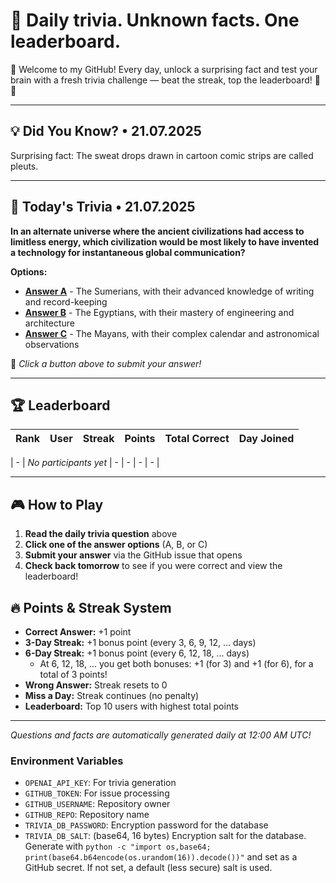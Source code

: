 
# 🧠 Daily trivia. Unknown facts. One leaderboard.

👋 Welcome to my GitHub! Every day, unlock a surprising fact and test your brain with a fresh trivia challenge — beat the streak, top the leaderboard! 🧠🔥

---

## 💡 Did You Know? • 21.07.2025

Surprising fact: The sweat drops drawn in cartoon comic strips are called pleuts.

---

## 🎯 Today's Trivia • 21.07.2025

**In an alternate universe where the ancient civilizations had access to limitless energy, which civilization would be most likely to have invented a technology for instantaneous global communication?**

**Options:**
- **[Answer A](https://github.com/NotTo60/NotTo60/issues/new?title=Trivia+Answer+A&body=%F0%9F%8E%AF%20Just%20click%20%27Submit%20new%20issue%27%20to%20submit%20your%20answer%21%20No%20need%20to%20change%20anything%20else%20-%20your%20choice%20is%20already%20in%20the%20title%21%20%F0%9F%9A%80%0A%0A%2A%2AAnswer%3A%2A%2A%20The%20Sumerians%2C%20with%20their%20advanced%20knowledge%20of%20writing%20and%20record-keeping%0A%0A%2A%2ATrivia%20Date%3A%2A%2A%2021.07.2025)** - The Sumerians, with their advanced knowledge of writing and record-keeping
- **[Answer B](https://github.com/NotTo60/NotTo60/issues/new?title=Trivia+Answer+B&body=%F0%9F%8E%AF%20Just%20click%20%27Submit%20new%20issue%27%20to%20submit%20your%20answer%21%20No%20need%20to%20change%20anything%20else%20-%20your%20choice%20is%20already%20in%20the%20title%21%20%F0%9F%9A%80%0A%0A%2A%2AAnswer%3A%2A%2A%20The%20Egyptians%2C%20with%20their%20mastery%20of%20engineering%20and%20architecture%0A%0A%2A%2ATrivia%20Date%3A%2A%2A%2021.07.2025)** - The Egyptians, with their mastery of engineering and architecture
- **[Answer C](https://github.com/NotTo60/NotTo60/issues/new?title=Trivia+Answer+C&body=%F0%9F%8E%AF%20Just%20click%20%27Submit%20new%20issue%27%20to%20submit%20your%20answer%21%20No%20need%20to%20change%20anything%20else%20-%20your%20choice%20is%20already%20in%20the%20title%21%20%F0%9F%9A%80%0A%0A%2A%2AAnswer%3A%2A%2A%20The%20Mayans%2C%20with%20their%20complex%20calendar%20and%20astronomical%20observations%0A%0A%2A%2ATrivia%20Date%3A%2A%2A%2021.07.2025)** - The Mayans, with their complex calendar and astronomical observations

📝 *Click a button above to submit your answer!*

---

## 🏆 Leaderboard

| Rank | User | Streak | Points | Total Correct | Day Joined |
|------|------|--------|--------|---------------|------------|

| - | *No participants yet* | - | - | - | - |

---



## 🎮 How to Play

1. **Read the daily trivia question** above
2. **Click one of the answer options** (A, B, or C)
3. **Submit your answer** via the GitHub issue that opens
4. **Check back tomorrow** to see if you were correct and view the leaderboard!


## 🔥 Points & Streak System

- **Correct Answer:** +1 point
- **3-Day Streak:** +1 bonus point (every 3, 6, 9, 12, ... days)
- **6-Day Streak:** +1 bonus point (every 6, 12, 18, ... days)
  - At 6, 12, 18, ... you get both bonuses: +1 (for 3) and +1 (for 6), for a total of 3 points!
- **Wrong Answer:** Streak resets to 0
- **Miss a Day:** Streak continues (no penalty)
- **Leaderboard:** Top 10 users with highest total points
---


*Questions and facts are automatically generated daily at 12:00 AM UTC!*

### **Environment Variables**
- `OPENAI_API_KEY`: For trivia generation
- `GITHUB_TOKEN`: For issue processing
- `GITHUB_USERNAME`: Repository owner
- `GITHUB_REPO`: Repository name
- `TRIVIA_DB_PASSWORD`: Encryption password for the database
- `TRIVIA_DB_SALT`: (base64, 16 bytes) Encryption salt for the database. Generate with `python -c "import os,base64; print(base64.b64encode(os.urandom(16)).decode())"` and set as a GitHub secret. If not set, a default (less secure) salt is used.
